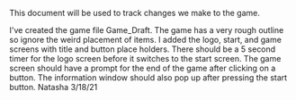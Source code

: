 This document will be used to track changes we make to the game.

I've created the game file Game_Draft. The game has a very rough outline so ignore the weird placement of items. I added the logo, start, and game screens with title and button place holders. There should be a 5 second timer for the logo screen before it switches to the start screen. The game screen should have a prompt for the end of the game after clicking on a button. The information window should also pop up after pressing the start button.
Natasha 3/18/21
